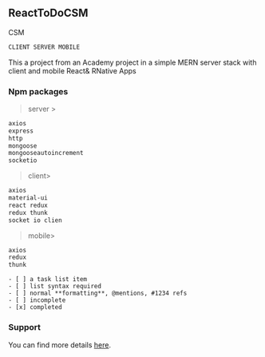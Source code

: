 ## ReactToDoCSM

CSM 
``` markdown
CLIENT SERVER MOBILE
``` 

This a project from an Academy project in a simple MERN server stack with client and mobile React& RNative Apps

###  Npm packages

> server > 

``` markdown
axios
express
http
mongoose
mongooseautoincrement
socketio
```

> client> 

``` markdown
axios
material-ui
react redux
redux thunk
socket io clien

```

> mobile> 

``` markdown
axios
redux
thunk

```

``` Objective
- [ ] a task list item
- [ ] list syntax required
- [ ] normal **formatting**, @mentions, #1234 refs
- [ ] incomplete
- [x] completed
```



### Support

You can find more details [here](https://support.typora.io/HTML/).

[GFM]: https://help.github.com/articles/github-flavored-markdown/

